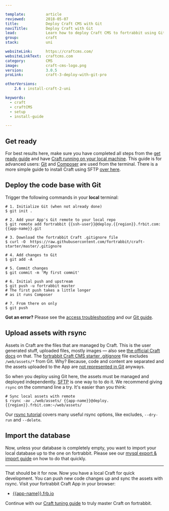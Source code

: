 ```yaml
---

template:         article
reviewed:         2018-05-07
title:            Deploy Craft CMS with Git 
naviTitle:        Deploy Craft with Git
lead:             Learn how to deploy Craft CMS to fortrabbit using Git for the code base and rsync for the runtime data. 
group:            craft
stack:            uni

websiteLink:      https://craftcms.com/
websiteLinkText:  craftcms.com
category:         CMS
image:            craft-cms-logo.png
version:          3.0.5
proLink:          craft-3-deploy-with-git-pro

otherVersions:
    2.6 : install-craft-2-uni

keywords:
  - craft
  - craftCMS
  - setup
  - install-guide

---
```


## Get ready

For best results here, make sure you have completed all steps from the [get ready guide](/get-ready) and have [Craft running on your local machine](/install-craft-locally). This guide is for advanced users: [Git](/git) and [Composer](/composer) are used from the terminal. There is a more simple guide to install Craft using SFTP [over here](/craft-3-upload-with-sftp).

## Deploy the code base with Git

Trigger the following commands in your **local** terminal:

```
# 1. Initialize Git (when not already done)
$ git init .

# 2. Add your App's Git remote to your local repo
$ git remote add fortrabbit {{ssh-user}}@deploy.{{region}}.frbit.com:{{app-name}}.git

# 3. Download the fortrabbit Craft .gitignore file
$ curl -O  https://raw.githubusercontent.com/fortrabbit/craft-starter/master/.gitignore

# 4. Add changes to Git
$ git add -A

# 5. Commit changes
$ git commit -m 'My first commit'

# 6. Initial push and upstream
$ git push -u fortrabbit master
# The first push takes a little longer
# as it runs Composer

# 7. From there on only
$ git push
```

**Got an error?** Please see the [access troubleshooting](/access-methods#toc-troubleshooting) and our [Git guide](/git).


## Upload assets with rsync

Assets in Craft are the files that are managed by Craft. This is the user generated stuff, uploaded files, mostly images — also see [the official Craft docs](https://docs.craftcms.com/v3/assets.html) on that. The [fortrabbit Craft CMS starter .gitignore](https://raw.githubusercontent.com/fortrabbit/craft-starter/master/.gitignore) file excludes `/web/assets/*` from Git. Why? Because, code and content are separated and the assets uploaded to the App are [not represented in Git](https://help.fortrabbit.com/deployment-methods-uni#toc-git-works-only-one-way) anyways.

So when you deploy using Git here, the assets must be managed and deployed independently. [SFTP](/sftp-uni#toc-accessing-sftp) is one way to to do it. We recommend giving `rsync` on the command line a try. It's easier than you think: 

```
# Sync local assets with remote
$ rsync -av ./web/assets/ {{app-name}}@deploy.{{region}}.frbit.com:~/web/assets/
```

Our [rsync tutorial](https://blog.fortrabbit.com/deploying-code-with-rsync) covers many useful rsync options, like excludes, `--dry-run` and `--delete`.

## Import the database

Now, unless your database is completely empty, you want to import your local database up to the one on fortrabbit. Please see our [mysql export & import guide](/mysql#toc-using-the-terminal) on how to do that quickly.

- - -

That should be it for now. Now you have a local Craft for quick development. You can push new code changes up and sync the assets with rsync. Visit your fortrabbit Craft App in your browser:

* [{{app-name}}.frb.io](https://{{app-name}}.frb.io)

Continue with our [Craft tuning guide](/craft-3-tuning) to truly master Craft on fortrabbit.